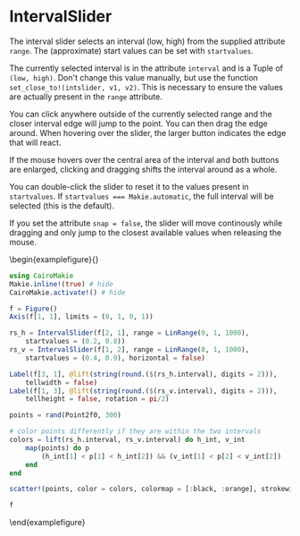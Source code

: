 # IntervalSlider

The interval slider selects an interval (low, high) from the supplied attribute `range`.
The (approximate) start values can be set with `startvalues`.

The currently selected interval is in the attribute `interval` and is a Tuple of `(low, high)`.
Don't change this value manually, but use the function `set_close_to!(intslider, v1, v2)`.
This is necessary to ensure the values are actually present in the `range` attribute.

You can click anywhere outside of the currently selected range and the closer interval edge will jump to the point.
You can then drag the edge around.
When hovering over the slider, the larger button indicates the edge that will react.

If the mouse hovers over the central area of the interval and both buttons are enlarged, clicking and dragging shifts the interval around as a whole.

You can double-click the slider to reset it to the values present in `startvalues`.
If `startvalues === Makie.automatic`, the full interval will be selected (this is the default).

If you set the attribute `snap = false`, the slider will move continously while dragging and only jump to the closest available values when releasing the mouse.

\begin{examplefigure}{}
```julia
using CairoMakie
Makie.inline!(true) # hide
CairoMakie.activate!() # hide

f = Figure()
Axis(f[1, 1], limits = (0, 1, 0, 1))

rs_h = IntervalSlider(f[2, 1], range = LinRange(0, 1, 1000),
    startvalues = (0.2, 0.8))
rs_v = IntervalSlider(f[1, 2], range = LinRange(0, 1, 1000),
    startvalues = (0.4, 0.9), horizontal = false)

Label(f[3, 1], @lift(string(round.($(rs_h.interval), digits = 2))),
    tellwidth = false)
Label(f[1, 3], @lift(string(round.($(rs_v.interval), digits = 2))),
    tellheight = false, rotation = pi/2)

points = rand(Point2f0, 300)

# color points differently if they are within the two intervals
colors = lift(rs_h.interval, rs_v.interval) do h_int, v_int
    map(points) do p
        (h_int[1] < p[1] < h_int[2]) && (v_int[1] < p[2] < v_int[2])
    end
end

scatter!(points, color = colors, colormap = [:black, :orange], strokewidth = 0)

f
```
\end{examplefigure}